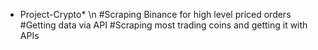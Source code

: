* Project-Crypto* \n
#Scraping Binance for high level priced orders
#Getting data via API
#Scraping most trading coins and getting it with APIs

